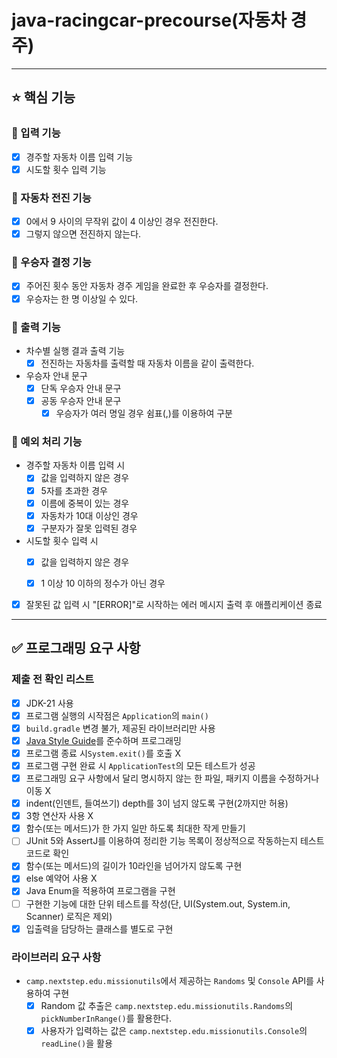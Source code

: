 # java-racingcar-precourse(자동차 경주)

***

## ⭐️ 핵심 기능

### 📌 입력 기능

- [x] 경주할 자동차 이름 입력 기능
- [x] 시도할 횟수 입력 기능

### 📌 자동차 전진 기능

- [x] 0에서 9 사이의 무작위 값이 4 이상인 경우 전진한다.
- [x] 그렇지 않으면 전진하지 않는다.

### 📌 우승자 결정 기능

- [x] 주어진 횟수 동안 자동차 경주 게임을 완료한 후 우승자를 결정한다.
- [x] 우승자는 한 명 이상일 수 있다.

### 📌 출력 기능

- 차수별 실행 결과 출력 기능
    - [x] 전진하는 자동차를 출력할 때 자동차 이름을 같이 출력한다.
- 우승자 안내 문구
    - [x] 단독 우승자 안내 문구
    - [x] 공동 우승자 안내 문구
        - [x] 우승자가 여러 명일 경우 쉼표(,)를 이용하여 구분

### 📌 예외 처리 기능

- 경주할 자동차 이름 입력 시
    - [x] 값을 입력하지 않은 경우
    - [x] 5자를 초과한 경우
    - [x] 이름에 중복이 있는 경우
    - [x] 자동차가 10대 이상인 경우
    - [x] 구분자가 잘못 입력된 경우

- 시도할 횟수 입력 시
    - [x] 값을 입력하지 않은 경우
    - [x] 1 이상 10 이하의 정수가 아닌 경우


- [x] 잘못된 값 입력 시 "[ERROR]"로 시작하는 에러 메시지 출력 후 애플리케이션 종료

***

## ✅ 프로그래밍 요구 사항

### 제출 전 확인 리스트

- [x] JDK-21 사용
- [x] 프로그램 실행의 시작점은 `Application`의 `main()`
- [x] `build.gradle` 변경 불가, 제공된 라이브러리만 사용
- [x] [Java Style Guide](https://github.com/woowacourse/woowacourse-docs/tree/main/styleguide/java)를 준수하며 프로그래밍
- [x] 프로그램 종료 시`System.exit()`를 호출 X
- [x] 프로그램 구현 완료 시 `ApplicationTest`의 모든 테스트가 성공
- [x] 프로그래밍 요구 사항에서 달리 명시하지 않는 한 파일, 패키지 이름을 수정하거나 이동 X
- [x] indent(인덴트, 들여쓰기) depth를 3이 넘지 않도록 구현(2까지만 허용)
- [x] 3항 연산자 사용 X
- [x] 함수(또는 메서드)가 한 가지 일만 하도록 최대한 작게 만들기
- [ ] JUnit 5와 AssertJ를 이용하여 정리한 기능 목록이 정상적으로 작동하는지 테스트 코드로 확인
- [x] 함수(또는 메서드)의 길이가 10라인을 넘어가지 않도록 구현
- [x] else 예약어 사용 X
- [x] Java Enum을 적용하여 프로그램을 구현
- [ ] 구현한 기능에 대한 단위 테스트를 작성(단, UI(System.out, System.in, Scanner) 로직은 제외)
- [x] 입출력을 담당하는 클래스를 별도로 구현

### 라이브러리 요구 사항

- `camp.nextstep.edu.missionutils`에서 제공하는 `Randoms` 및 `Console` API를 사용하여 구현
    - [x] Random 값 추출은 `camp.nextstep.edu.missionutils.Randoms`의 `pickNumberInRange()`를 활용한다.
    - [x] 사용자가 입력하는 값은 `camp.nextstep.edu.missionutils.Console`의 `readLine()`을 활용